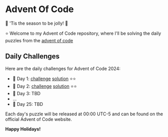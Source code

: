 # Advent Of Code
🎄 'Tis the season to be jolly! 🎄

⭐ Welcome to my Advent of Code repository, where I'll be solving the daily puzzles from the [advent of code](https://adventofcode.com/)

**Daily Challenges**
-------------------

Here are the daily challenges for Advent of Code 2024:

* 🎁 Day 1: [challenge](./2024/01/README.md) [solution](./2024/01/solution.cc) ⭐⭐
* 🎁 Day 2: [challenge](./2024/02/README.md) [solution](./2024/02/solution.cc) ⭐⭐
* 🎁 Day 3: TBD
* ...
* 🎁 Day 25: TBD

Each day's puzzle will be released at 00:00 UTC-5 and can be found on the official Advent of Code website.

**Happy Holidays!**
